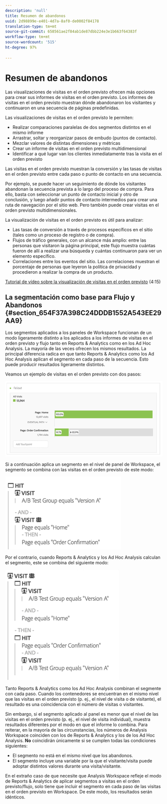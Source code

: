 ```yaml
---
description: 'null'
title: Resumen de abandonos
uuid: 2d98899e-e401-4d7a-8af0-de0002f84178
translation-type: tm+mt
source-git-commit: 658561ae2f84ab1de87dbb224e3e1b663f64383f
workflow-type: tm+mt
source-wordcount: '515'
ht-degree: 97%

---
```



# Resumen de abandonos

Las visualizaciones de visitas en el orden previsto ofrecen más opciones para crear sus informes de visitas en el orden previsto. Los informes de visitas en el orden previsto muestran dónde abandonaron los visitantes y continuaron en una secuencia de páginas predefinidas.

Las visualizaciones de visitas en el orden previsto le permiten:

* Realizar comparaciones paralelas de dos segmentos distintos en el mismo informe
* Arrastrar, soltar y reorganizar pasos de embudo (puntos de contacto).
* Mezclar valores de distintas dimensiones y métricas
* Crear un informe de visitas en el orden previsto multidimensional
* Identificar a qué lugar van los clientes inmediatamente tras la visita en el orden previsto

Las visitas en el orden previsto muestran la conversión y las tasas de visitas en el orden previsto entre cada paso o punto de contacto en una secuencia.

Por ejemplo, se puede hacer un seguimiento de dónde los visitantes abandonan la secuencia prevista a lo largo del proceso de compra. Para ello, basta con seleccionar un punto de contacto inicial y otro de conclusión, y luego añadir puntos de contacto intermedios para crear una ruta de navegación por el sitio web. Pero también puede crear visitas en el orden previsto multidimensionales.

La visualización de visitas en el orden previsto es útil para analizar:

* Las tasas de conversión a través de procesos específicos en el sitio (tales como un proceso de registro o de compra).
* Flujos de tráfico generales, con un alcance más amplio: entre las personas que visitaron la página principal, este flujo muestra cuántas fueron de allí a realizar una búsqueda y cuántas continuaron para ver un elemento específico.
* Correlaciones entre los eventos del sitio. Las correlaciones muestran el porcentaje de personas que leyeron la política de privacidad y procedieron a realizar la compra de un producto.

[Tutorial de vídeo sobre la visualización de visitas en el orden previsto](https://docs.adobe.com/content/help/en/analytics-learn/tutorials/analysis-workspace/analyzing-customer-journeys/fallout-visualization.html) (4:15)

## La segmentación como base para Flujo y Abandonos {#section_654F37A398C24DDDB1552A543EE29AA9}

Los segmentos aplicados a los paneles de Workspace funcionan de un modo ligeramente distinto a los aplicados a los informes de visitas en el orden previsto y flujo tanto en Reports &amp; Analytics como en los Ad Hoc Analysis. La mayoría de las veces ofrecen los mismos resultados. La principal diferencia radica en que tanto Reports &amp; Analytics como los Ad Hoc Analysis aplican el segmento en cada paso de la secuencia. Esto puede producir resultados ligeramente distintos.

Veamos un ejemplo de visitas en el orden previsto con dos pasos:

![](assets/fallout_segments1.png)

Si a continuación aplica un segmento en el nivel de panel de Workspace, el segmento se combina con las visitas en el orden previsto de este modo:

![](assets/fallout_seg.png)

Por el contrario, cuando Reports &amp; Analytics y los Ad Hoc Analysis calculan el segmento, este se combina del siguiente modo:

![](assets/fallout_segments3.png)

Tanto Reports &amp; Analytics como los Ad Hoc Analysis combinan el segmente con cada paso. Cuando los contenedores se encuentran en el mismo nivel que las visitas en el orden previsto (p. ej., el nivel de visita o de visitante), el resultado es una coincidencia con el número de visitas o visitantes.

Sin embargo, si el segmento aplicado al panel es menor que el nivel de las visitas en el orden previsto (p. ej., el nivel de visita individual), muestra resultados diferentes por el modo en que el informe lo combina. Para reiterar, en la mayoría de las circunstancias, los números de Analysis Workspace coinciden con los de Reports &amp; Analytics y los de los Ad Hoc Analysis. **No** coincidirán únicamente si se cumplen todas las condiciones siguientes:

* El segmento no está en el mismo nivel que los abandonos.
* El segmento incluye una variable por la que el visitante/visita puede adoptar distintos valores durante una visita/visitante.

En el extraño caso de que necesite que Analysis Workspace refleje el modo de Reports &amp; Analytics de aplicar segmentos a visitas en el orden previsto/flujo, solo tiene que incluir el segmento en cada paso de las visitas en el orden previsto en Workspace. De este modo, los resultados serán idénticos.

